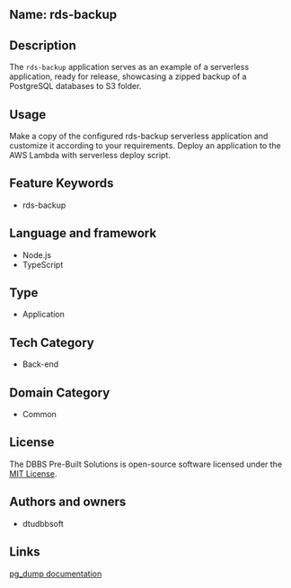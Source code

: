 ## Name: rds-backup

## Description

The `rds-backup` application serves as an example of a serverless application, ready for release, showcasing a zipped backup of a PostgreSQL databases to S3 folder.

## Usage

Make a copy of the configured rds-backup serverless application and customize it according to your requirements. Deploy an application to the AWS Lambda with serverless deploy script.  

## Feature Keywords

- rds-backup

## Language and framework

- Node.js
- TypeScript

## Type

- Application

## Tech Category

- Back-end

## Domain Category

- Common

## License

The DBBS Pre-Built Solutions is open-source software licensed under the [MIT License](LICENSE).

## Authors and owners

- dtudbbsoft

## Links

[pg_dump documentation](https://www.postgresql.org/docs/current/app-pgdump.html)
